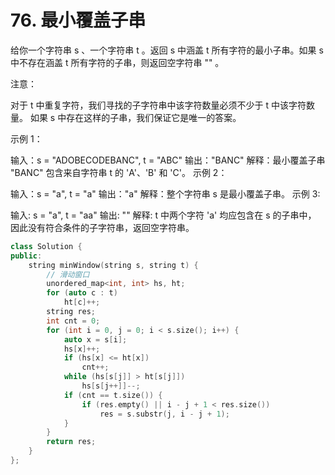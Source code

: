 # 76. 最小覆盖子串

给你一个字符串 s 、一个字符串 t 。返回 s 中涵盖 t 所有字符的最小子串。如果 s 中不存在涵盖 t 所有字符的子串，则返回空字符串 "" 。

 

注意：

对于 t 中重复字符，我们寻找的子字符串中该字符数量必须不少于 t 中该字符数量。
如果 s 中存在这样的子串，我们保证它是唯一的答案。
 

示例 1：

输入：s = "ADOBECODEBANC", t = "ABC"
输出："BANC"
解释：最小覆盖子串 "BANC" 包含来自字符串 t 的 'A'、'B' 和 'C'。
示例 2：

输入：s = "a", t = "a"
输出："a"
解释：整个字符串 s 是最小覆盖子串。
示例 3:

输入: s = "a", t = "aa"
输出: ""
解释: t 中两个字符 'a' 均应包含在 s 的子串中，
因此没有符合条件的子字符串，返回空字符串。

```cpp
class Solution {
public:
    string minWindow(string s, string t) {
        // 滑动窗口
        unordered_map<int, int> hs, ht;
        for (auto c : t)
            ht[c]++;
        string res;
        int cnt = 0;
        for (int i = 0, j = 0; i < s.size(); i++) {
            auto x = s[i];
            hs[x]++;
            if (hs[x] <= ht[x])
                cnt++;
            while (hs[s[j]] > ht[s[j]])
                hs[s[j++]]--;
            if (cnt == t.size()) {
                if (res.empty() || i - j + 1 < res.size())
                    res = s.substr(j, i - j + 1);
            }
        }
        return res;
    }
};
```